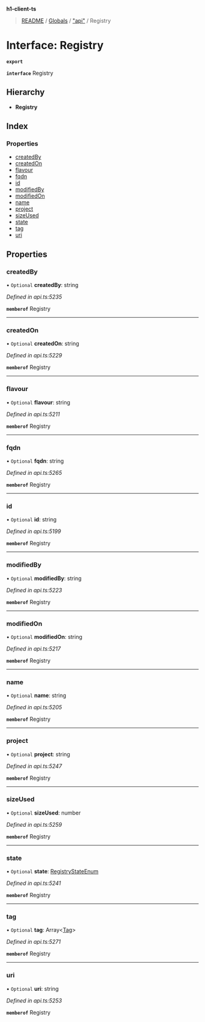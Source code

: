 **h1-client-ts**

> [README](../README.md) / [Globals](../globals.md) / ["api"](../modules/_api_.md) / Registry

# Interface: Registry

**`export`** 

**`interface`** Registry

## Hierarchy

* **Registry**

## Index

### Properties

* [createdBy](_api_.registry.md#createdby)
* [createdOn](_api_.registry.md#createdon)
* [flavour](_api_.registry.md#flavour)
* [fqdn](_api_.registry.md#fqdn)
* [id](_api_.registry.md#id)
* [modifiedBy](_api_.registry.md#modifiedby)
* [modifiedOn](_api_.registry.md#modifiedon)
* [name](_api_.registry.md#name)
* [project](_api_.registry.md#project)
* [sizeUsed](_api_.registry.md#sizeused)
* [state](_api_.registry.md#state)
* [tag](_api_.registry.md#tag)
* [uri](_api_.registry.md#uri)

## Properties

### createdBy

• `Optional` **createdBy**: string

*Defined in api.ts:5235*

**`memberof`** Registry

___

### createdOn

• `Optional` **createdOn**: string

*Defined in api.ts:5229*

**`memberof`** Registry

___

### flavour

• `Optional` **flavour**: string

*Defined in api.ts:5211*

**`memberof`** Registry

___

### fqdn

• `Optional` **fqdn**: string

*Defined in api.ts:5265*

**`memberof`** Registry

___

### id

• `Optional` **id**: string

*Defined in api.ts:5199*

**`memberof`** Registry

___

### modifiedBy

• `Optional` **modifiedBy**: string

*Defined in api.ts:5223*

**`memberof`** Registry

___

### modifiedOn

• `Optional` **modifiedOn**: string

*Defined in api.ts:5217*

**`memberof`** Registry

___

### name

• `Optional` **name**: string

*Defined in api.ts:5205*

**`memberof`** Registry

___

### project

• `Optional` **project**: string

*Defined in api.ts:5247*

**`memberof`** Registry

___

### sizeUsed

• `Optional` **sizeUsed**: number

*Defined in api.ts:5259*

**`memberof`** Registry

___

### state

• `Optional` **state**: [RegistryStateEnum](../enums/_api_.registrystateenum.md)

*Defined in api.ts:5241*

**`memberof`** Registry

___

### tag

• `Optional` **tag**: Array\<[Tag](_api_.tag.md)>

*Defined in api.ts:5271*

**`memberof`** Registry

___

### uri

• `Optional` **uri**: string

*Defined in api.ts:5253*

**`memberof`** Registry
